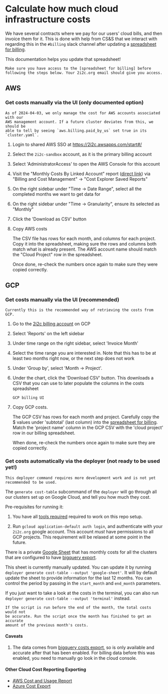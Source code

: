 # Calculate how much cloud infrastructure costs

We have several contracts where we pay for our users' cloud bills, and then
invoice them for it. This is done with help from CS&S that we interact with
regarding this in the `#billing` slack channel after updating a [spreadsheet for
billing].

This documentation helps you update that spreadsheet!

```{important}
Make sure you have access to the [spreadsheet for billing] before
following the steps below. Your 2i2c.org email should give you access.
```

[spreadsheet for billing]: https://docs.google.com/spreadsheets/d/1AWVCg0D_-ATub_cVsIy5XZCwqnC6uIcgwDGYK9Q7yno/edit#gid=1349808947

## AWS

### Get costs manually via the UI (only documented option)

```{note}
As of 2024-04-03, we only manage the cost for AWS accounts associated with our
AWS management account. If a future cluster deviates from this, we should be
able to tell by seeing `aws.billing.paid_by_us` set true in its `cluster.yaml`.
```

1. Login to shared AWS SSO at https://2i2c.awsapps.com/start#/
2. Select the `2i2c-sandbox` account, as it is the primary billing account
3. Select 'AdministratorAccess' to open the AWS Console for this account
4. Visit the "Monthly Costs By Linked Account" report ([direct link]) via "Billing and Cost Management" -> "Cost Explorer Saved Reports"
5. On the right sidebar under "Time -> Date Range", select all the completed months we want to get data for
6. On the right sidebar under "Time -> Granularity", ensure its selected as "Monthly"
7. Click the 'Download as CSV' button
8. Copy AWS costs

   The CSV file has rows for each month, and columns for each project. Copy it
   into the spreadsheet, making sure the rows and columns both match what is
   already present. The AWS account name should match the "Cloud Project" row in
   the spreadsheet.

   Once done, re-check the numbers once again to make sure they were copied
   correctly.

[direct link]: https://us-east-1.console.aws.amazon.com/costmanagement/home?region=us-east-1#/cost-explorer?reportId=d826a775-e0d6-4e85-a181-7f87a8deb162&reportName=Monthly%20costs%20by%20linked%20account&isDefault=true&chartStyle=GROUP&historicalRelativeRange=LAST_6_MONTHS&futureRelativeRange=CUSTOM&granularity=Monthly&groupBy=%5B%22LinkedAccount%22%5D&filter=%5B%5D&costAggregate=unBlendedCost&showOnlyUntagged=false&showOnlyUncategorized=false&useNormalizedUnits=false

## GCP

### Get costs manually via the UI (recommended)

```{important}
Currently this is the recommended way of retrieving the costs from GCP.
```

1. Go to the [2i2c billing account] on GCP
2. Select 'Reports' on the left sidebar
3. Under time range on the right sidebar, select 'Invoice Month'
4. Select the time range you are interested in. Note that this has to be at least two months right now, or the next step does not work
5. Under 'Group by', select 'Month -> Project'.
6. Under the chart, click the 'Download CSV' button. This downloads a CSV that you can use to later populate the columns in the costs spreadsheet
   ```{figure} ../images/gcp-billing-ui.png
   GCP billing UI
   ```
7. Copy GCP costs.

   The GCP CSV has rows for each month and project. Carefully copy the $ values under
   'subtotal' (last column) into the [spreadsheet for billing]. Match the 'project name' column in the GCP CSV with the 'cloud project' row in our billing spreadsheet.

   When done, re-check the numbers once again to make sure they are copied correctly.

[2i2c billing account]: https://console.cloud.google.com/billing/0157F7-E3EA8C-25AC3C/reports;timeRange=CUSTOM_RANGE;from=2024-01-01;to=2024-01-31;dateType=INVOICE_DATE;invoiceCorrections=TAX,BILLING_MODIFICATION?organizationId=184174754493&project=two-eye-two-see

### Get costs automatically via the deployer (not ready to be used yet!)

```{warning}
This deployer command requires more development work and is not yet recommended to be used.
```

The `generate cost-table` subcommand of the `deployer` will go through all our
clusters set up on Google Cloud, and tell you how much they cost.

Pre-requisites for running it:

1. You have all [tools required](tutorials:setup) required to work on this repo
   setup.

2. Run `gcloud application-default auth login`, and authenticate with your `2i2c.org`
   google account. This account *must* have permissions to all GCP projects. This
   requirement will be relaxed at some point in the future.

There is a private [Google Sheet](https://docs.google.com/spreadsheets/d/1URYCMap-Lxm4e_pAAC3Esxda7tZzRhCS6d85pxUiVQs/edit#gid=0)
that has monthly costs for all the clusters that are configured to have
[bigquery export](new-gcp-project:billing-export).

This sheet is currently manually updated. You can update it by running
`deployer generate cost-table --output 'google-sheet'`. It will by default
update the sheet to provide information for the last 12 months. You can control
the period by passing in the `start_month` and `end_month` parameters.

If you just want to take a look at the costs in the terminal, you can also run
`deployer generate cost-table --output 'terminal'` instead.

```{warning}
If the script is run before the end of the month, the total costs would not
be accurate. Run the script once the month has finished to get an accurate
amount of the previous month's costs.
```

#### Caveats

1. The data comes from [bigquery costs export](new-gcp-project:billing-export), so
   is only available and accurate after that has been enabled. For billing data
   before this was enabled, you need to manually go look in the cloud console.

#### Other Cloud Cost Reporting Exporting

- [AWS Cost and Usage Report](https://docs.aws.amazon.com/cur/latest/userguide/cur-create.html)
- [Azure Cost Export](https://learn.microsoft.com/en-us/azure/cost-management-billing/costs/tutorial-export-acm-data?tabs=azure-portal)
